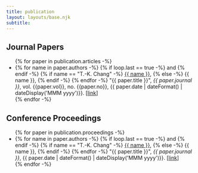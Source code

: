 ```yaml
---
title: publication
layout: layouts/base.njk
subtitle:
---
```




## Journal Papers

<ul class="listing">
    {% for paper in publication.articles -%}
    <li>
        {% for name in paper.authors -%}
            {% if loop.last == true -%}
               and
            {% endif -%}
            {% if name == "T.-K. Chang" -%}
                <u>{{ name }}</u>,
            {% else -%}
                {{ name }},
            {% endif -%}
        {% endfor -%}
        "{{ paper.title }}", 
        <i>{{ paper.journal }}</i>, 
        vol. {{paper.vol}},
        no. {{paper.no}},
        {{ paper.date | dateFormat() | dateDisplay('MMM yyyy')}}.
        [<a href="{{ paper.url | safe}}" target="_blank" rel="noopener">link</a>]
    </li>
    {% endfor -%}
</ul>


## Conference Proceedings

<ul class="listing">
    {% for paper in publication.proceedings -%}
    <li>
        {% for name in paper.authors -%}
            {% if loop.last == true -%}
               and
            {% endif -%}
            {% if name == "T.-K. Chang" -%}
                <u>{{ name }}</u>,
            {% else -%}
                {{ name }},
            {% endif -%}
        {% endfor -%}
        "{{ paper.title }}", 
        <i>{{ paper.journal }}</i>, 
        {{ paper.date | dateFormat() | dateDisplay('MMM yyyy')}}.
        [<a href="{{ paper.url | safe}}" target="_blank" rel="noopener">link</a>]
    </li>
    {% endfor -%}
</ul>
